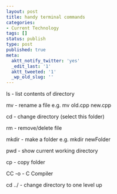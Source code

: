 ```yaml
---
layout: post
title: handy terminal commands
categories:
- Current Technology
tags: []
status: publish
type: post
published: true
meta:
  aktt_notify_twitter: 'yes'
  _edit_last: '1'
  aktt_tweeted: '1'
  _wp_old_slug: ''
---
```

ls - list contents of directory

mv - rename a file e.g. mv old.cpp new.cpp

cd - change directory (select this folder)

rm - remove/delete file

mkdir - make a folder e.g. mkdir newFolder

pwd - show current working directory

cp - copy folder

CC -o - C Compiler

cd ../ - change directory to one level up
